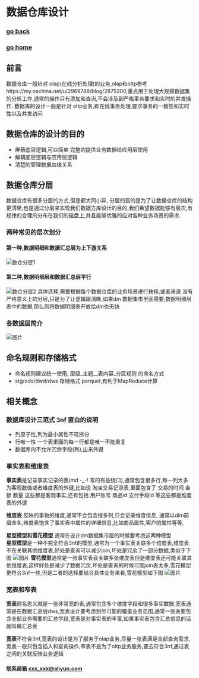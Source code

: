 # 数据仓库设计 
### [go back](/database.md)      
### [go home](../README.md)     
## 前言 
数据仓库一般针对 olap(在线分析处理)的业务,olap和oltp参考https://my.oschina.net/u/2969788/blog/2875200,重点用于处理大规模数据集的分析工作,通常的操作只有添加和查询,不会涉及到严格事务要求和实时的并发操作.
数据库的设计一般是针对 oltp业务,即在线事务处理,要求事务的一致性和实时性以及并发访问

## 数据仓库的设计的目的

+ 屏蔽底层逻辑,可以简单 完整的提供业务数据给应用层使用
+ 解耦底层逻辑与应用层逻辑
+ 清楚的管理数据血缘关系

## 数据仓库分层
数据仓库有很多分层的方式,但是都大同小异, 分层的目的是为了让数据仓库的结构更清晰,也是通过分层来实现我们数据方库设计的目的,我们希望数据能够有层次,有规律的合理的分布在我们的磁盘上,并且能够优雅的应对各种业务场景的需求.

### 两种常见的层次划分
#### 第一种,数据明细和数据汇总层为上下游关系
![数仓分层1](/static/img/171700_3nUA_2969788.png)
#### 第二种,数据明细层和数据汇总层平行
![数仓分层2](/static/img/172123_F3sO_2969788.png)
具体选择,需要根据每个数据仓库的业务场景进行抉择,或者来说 没有严格意义上的分层,只是为了让逻辑跟清晰,如果dm 数据集市里面需要,数据明细层表中的数据,那么则将数据明细表开放给dm也无妨
### 各数据层简介
![图片](/static/img/174111_a3eL_2969788.png)

## 命名规则和存储格式
+ 命名规则建议统一使用,  层级_主题__表内容_分区规则  的命名方式
+ stg/ods/dwd/dws 存储格式 parquet,有利于MapReduce计算

## 相关概念
### 数据库设计三范式 3nf 直白的说明
+ 列原子性,列为最小属性不可拆分
+ 行唯一性 一个表里面的每一行都是唯一不能重复
+ 数据库内不允许冗余字段(列),出来外键

### 事实表和维度表
**事实表**是记录事实记录的表(md -_-! 写的有些绕口),通常包含很多行,每一列大多为客观数值或者维度表的外键,比如说 淘宝交易记录表,里面包含了 交易的时间 金额 数量 这些都是客观事实,还有包括 用户账号 商品id 支付手段id 等这些都是维度表的外键  
  
**维度表** 反映的事物的维度,通常不会包含很多列,只会记录维度信息, 通常以dim前缀命名,维度表饱含了事实表中属性的详细信息,比如商品属性,客户的属性等等,
  
**星型模型和雪花模型** 通常在设计dm数据集市层的时候要考虑这两种模型    
**星型模型**是一种不完全符合3nf的模型,通常为一个事实表关联多个维度表,维度表不在关联其他维度表,好处是查询可以减少join,坏处是冗余了一部分数据,类似于下图
![图片](/static/img/7ae5b3a0720050177436aa229c57c1e424f.jpg)
**雪花模型**通常是一张事实表会关联多张维度表但是维度表还可能关联其他维度表,这样好处是减少了数据冗余,坏处是查询的时候可能join表太多,雪花模型更符合3nf一些,但是二者的选择要结合具体业务来看,雪花模型如下图
![图片](/static/img/56ab2166d34435bad6fb7b4337d469f3c9c.jpg)
### 宽表和窄表
**宽表**顾名思义就是一张非常宽的表,通常包含多个维度字段和很多事实数据,宽表通常是在数据汇总层dws,宽表设计要考虑到尽可能的覆盖业务范围,通常一张表要包含全部业务需要的汇总字段,宽表是对事实表的丰富,如果事实表包含汇总信息的话就叫做汇总表  
  
**宽表**不符合3nf,宽表的设计是为了服务于olap业务,尽量一张表满足全部查询需求,宽表一般只包含插入和查询操作,窄表不是为了oltp业务服务,要去符合3nf,通过表之间的关联反映业务逻辑  
















#### 联系邮箱 xxx_xxx@aliyun.com

